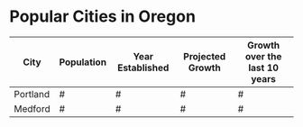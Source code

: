 # Popular Cities in Oregon

City | Population | Year Established | Projected Growth | Growth over the last 10 years
-----|------------|----------------|-----|-----
Portland | # |# |# |# |
Medford | # | # | # | #|